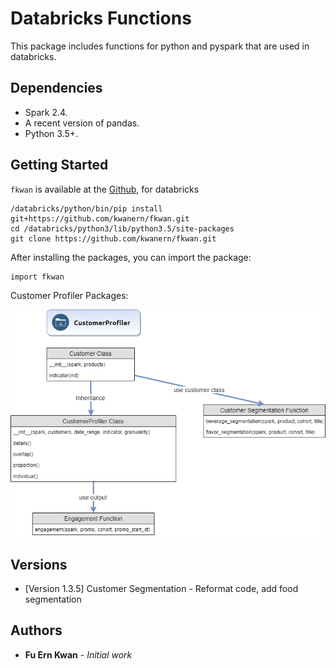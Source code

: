 # Databricks Functions

This package includes functions for python and pyspark that are used in databricks.

## Dependencies

 - Spark 2.4. 
 - A recent version of pandas. 
 - Python 3.5+.

## Getting Started

`fkwan` is available at the [Github](https://github.com/kwanern/fkwan), for databricks
```
/databricks/python/bin/pip install git+https://github.com/kwanern/fkwan.git
cd /databricks/python3/lib/python3.5/site-packages
git clone https://github.com/kwanern/fkwan.git
```

After installing the packages, you can import the package:
```
import fkwan
```
Customer Profiler Packages:

![Image of Customer Profiler](./img/customer_profiler.png)

## Versions

* [Version 1.3.5] Customer Segmentation - Reformat code, add food segmentation

## Authors

* **Fu Ern Kwan** - *Initial work*

